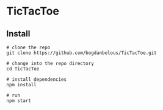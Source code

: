 # TicTacToe

## Install

```shell
# clone the repo
git clone https://github.com/bogdanbelous/TicTacToe.git

# change into the repo directory
cd TicTacToe

# install dependencies
npm install

# run
npm start
```